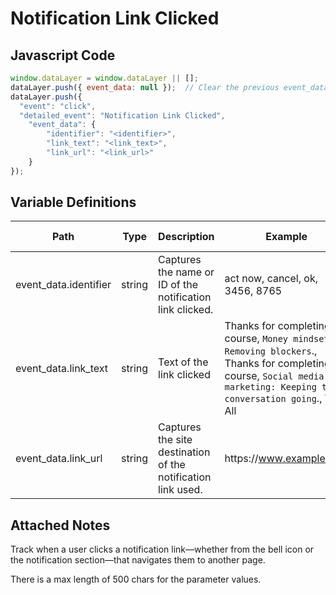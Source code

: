 # Notification Link Clicked

### 

## Javascript Code
```js
window.dataLayer = window.dataLayer || [];
dataLayer.push({ event_data: null });  // Clear the previous event_data object.
dataLayer.push({
  "event": "click",
  "detailed_event": "Notification Link Clicked",
    "event_data": {
        "identifier": "<identifier>",
        "link_text": "<link_text>",
        "link_url": "<link_url>"
    }
});
```

## Variable Definitions

|Path|Type|Description|Example|Pattern|Min Length|Max Length|Minimum|Maximum|Multiple Of|
| --- | --- | --- | --- | --- | --- | --- | --- | --- | --- |
|event_data.identifier|string|Captures the name or ID of the notification link clicked.|act now, cancel, ok, 3456, 8765|||||||
|event_data.link_text|string|Text of the link clicked|Thanks for completing the course, `Money mindset: Removing blockers`., Thanks for completing the course, `Social media marketing: Keeping the conversation going`., View All|||||||
|event_data.link_url|string|Captures the site destination of the notification link used.|https:\/\/www.example.com|||||||

## Attached Notes

<p>Track when a user clicks a notification link—whether from the bell icon or the notification section—that navigates them to another page.</p>
<p>There is a max length of 500 chars for the parameter values.</p>
